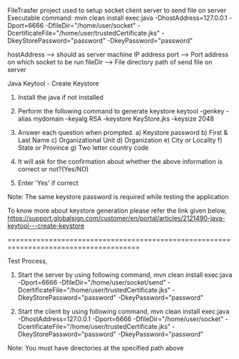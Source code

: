 FileTrasfer project used to setup socket client server to send file on server
Executable command:
mvn clean install exec:java -DhostAddress=127.0.0.1 -Dport=6666 -DfileDir="/home/user/socket" -DcertificateFile="/home/user/trustedCertificate.jks" -DkeyStorePassword="password" -DkeyPassword="password"

hostAddress --> should as server machine IP address
port --> Port address on which socket to be run
fileDir --> File directory path of send file on server






Java Keytool - Create Keystore

1. Install the java if not installed

2. Perform the following command to generate keystore
	keytool -genkey -alias mydomain -keyalg RSA -keystore KeyStore.jks -keysize 2048

2. Answer each question when prompted.
   a) Keystore password
   b) First & Last Name 
   c) Organizational Unit
   d) Organization
   e) City or Locality
   f) State or Province
   g) Two letter country code

3. It will ask for the confirmation about whether the above information is correct or not?(Yes/NO)

4. Enter 'Yes' if correct


Note: The same keystore password is required while testing the application

To know more about keystore generation please refer the link given below,
	https://support.globalsign.com/customer/en/portal/articles/2121490-java-keytool---create-keystore

======================================================================================


Test Process,

1. Start the server by using following command,
	mvn clean install exec:java -Dport=6666 -DfileDir="/home/user/socket/send" -DcertificateFile="/home/user/trustedCertificate.jks"  -DkeyStorePassword="password" -DkeyPassword="password"

2. Start the client by using following command,
	mvn clean install exec:java -DhostAddress=127.0.0.1 -Dport=6666 -DfileDir="/home/user/socket" -DcertificateFile="/home/user/trustedCertificate.jks" -DkeyStorePassword="password" 
	-DkeyPassword="password"


Note: You must have directories at the specified path above

